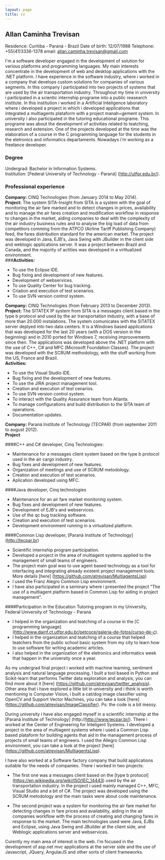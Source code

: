 ```yaml
---
layout: page
title: cv
---
```


## Allan Caminha Trevisan

Residence: Curitiba - Paraná - Brazil
Date of birth: 12/07/1988
Telephone: +55(41)3336-1378
email: allan.caminha.trevisan@gmail.com

I'm a software developer engaged in the development of solution for various platforms and programming languages.
My main interests concentrate in the development of web and desktop applications with the .NET platform. I have
experience in the software industry, where i worked in a company that develops custom solutions for companies
of various segments. In this company i participated into two projects of systems that are used by the air 
transportation industry. Throughout my time in university i participated in a scientic internship programe
into a public reasearch institute. In this institution i worked in a Artificial Inteligence laboratory where
i developed a project in which i developed applications that integrated a multiagents plataform with a 
project manah=gement system. In university i also participated in the tutoring educational programe. This
programe was about the development of activities related to teatching, research and extension. One of the 
projects developed at the time was the elaboration of a course in the C programming language for the
students in the eletronics and informatics departaments. Nowadays i'm working as a freelance developer.

### Degree
Undergrad: Bachelor in Information Systems.  
Institution: [Federal University of Technology - Paraná] (http://utfpr.edu.br/).

### Professional experience

**Company:** CINQ Technologies (from January 2014 to May 2014).  
**Project:** The system SITA-Insight from SITA is a system with the goal of monitoring the air fare
marked and to detect changes in prices, availability and to manage the air fares creation and 
modification workflow in response to changes in the market, aiding companies to deal with the 
complexity of the air industry business rules and to analyse the big load of data from competitors
comming from the ATPCO (Airline Tariff Publishing Company) feed, the fares distribution standard
for the american market. The project was developed in Java, EJB's, Java Swing with JBuilder in the
client side and weblogic applications server. It was a project between Brazil and Canada, and the
majority of actities was developed in a virttualized environment.  
###**Activities:**  
- To use the Eclipse IDE.  
- Bug fixing and development of new features.  
- Development of webservices.  
- To use Quality Center for bug tracking.  
- Criation and execution of test scenarios.  
- To use SVN version control system.

**Company:** CINQ Technologies (from February 2013 to December 2013).  
**Project:** The SITATEX IP system from SITA is a messages client based in the type b protocol and
used by the air transportation industry, with a base of more than 20.000 instalations. The system
comunicates with the SITATEX server deplyed into two data centers. It is a Windows based applications
that was developed for the last 20 years (with a DOS version in the beginning) and in 2010 ported 
for Windows 7, receiving improovements since then. The applications was developed above the .NET
platform with the use of C++, C# and MFC (Microsoft Foundation Classes). The project was developed
with the SCRUM methodology, with the stuff working from the US, France and Brazil.  
**Activities:**  
- To use the Visual Studio IDE.  
- Bug fixing and the development of new features.  
- To use the JIRA project management tool.  
- Creation and execution of test cenarios.  
- To use SVN version control system.  
- To interact with the Quality Assurance team from Atlanta.  
- To manage configurations and build distribution to the SITA team of operations.  
- Documentation updates.

**Company:** Paraná Institute of Technology (TECPAR) (from september 2011 to august 2012).  
**Project**





####C++ and C# developer, Cinq Technologies:
- Maintenance for a messages client system based on the type b protocol used in the air cargo industry.
- Bug fixes and development of new features.
- Organization of meetings and use of SCRUM metodology.
- Creation and execution of test scenarios.
- Aplication developed using MFC.

####Java developer, Cinq technologies
- Maintenance for an air fare market monitoring system.
- Bug fixes and development of new features.
- Development of EJB's and webservices.
- Use of the qc bug tracking software.
- Creation and execution of test scenarios.
- Development environment running in a virtualized platform.

####Common Lisp developer, [Paraná Institute of Technology] (http://tecpar.br)
- Scientific internship program participation.
- Developed a project in the area of multiagent systems applied to the management of
small teams of engineers.
- The project main goal was to use agent based technology as a tool for interfacing 
and integrating already existent project management tools. More details [here] (https://github.com/atrevisan/MultiagentsLisp)
- I used the Franz Alegro Common Lisp environment.
- I have also participated in a seminary where i presented the project "The use of a multiagent platform based in 
Common Lisp for aiding in project management".

####Participation in the Education Tutoring program in my University, Federal University of Technology - Paraná
- I helped in the organization and teatching of a course in the [C programming language] (http://www.dainf.ct.utfpr.edu.br/petcoce/galeria-de-fotos/curso-de-c).
- I helped in the organization and teatching of a course that helped teatchers from the public school basic system
from my city to learn how to use software for writing academic articles.
- I also helped in the organization of the eletronics and informatics week that happen in the university once a year.


As my undergrad final project i worked with machine learning, sentiment analysis and natural language processing. I built a tool based in Python and Scikit-learn that performs Twitter data exploration and analysis, you can find more about it [here] (https://github.com/atrevisan/twitter_analysis). Other area that i have explored a little bit in university and i think is worth mentioning is Computer Vision, i built a cat/dog image classifier using OpenCV and Support Vector Machines, you can take a look [here] (https://github.com/atrevisan/ImageClassifier). Ps: the code is a bit messy.

During university i have also engaged myself in a scientific internship at the [Paraná Institute of Technology] (http://http://www.tecpar.br/). There i worked at the Center of Engineering for Inteligent Systems. I developed a project in the area of multiagent systems where i used a Common Lisp based plataform for building agents that aid in the management process of projects of small teams of engineers. I used the Allegro Common Lisp environment, you can take a look at the project [here] (https://github.com/atrevisan/MultiagentsLisp). 

I have also worked at a Software factory company that build applications suitable for the needs of companies. There i worked in two projects:

- The first one was a messages client based on the [type b protocol] (https://en.wikipedia.org/wiki/ISO/IEC_14443) used by the air transportation industry. In the project i used mainly managed C++, MFC, Visual Studio and a bit of C#. The project was developed using the SCRUM metodology and the main tasks were about code maintenance.

- The second project was a system for monitoring the air fare market for detecting changes in fare prices and availability, aiding in the air companies workflow with the process of creating and changing fares in response to the market. The main technologies used were Java, EJBs and Eclipse, using Java Swing and JBuilder at the client side, and Weblogic applications server and webservices.
 
Curently my main area of interest is the web. I'm focused in the development of asp.net mvc applications at the server side and the use of Javascript, JQuery, AngularJS and other sorts of client frameworks.
